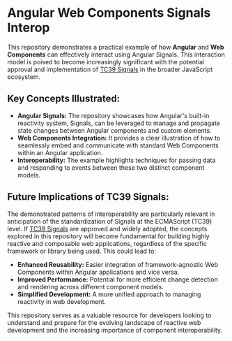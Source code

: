# Angular Web Components Signals Interop

This repository demonstrates a practical example of how **Angular** and **Web Components** can effectively interact using Angular Signals. This interaction model is poised to become increasingly significant with the potential approval and implementation of [TC39 Signals](https://github.com/tc39/proposal-signals) in the broader JavaScript ecosystem.

## Key Concepts Illustrated:

- **Angular Signals:** The repository showcases how Angular's built-in reactivity system, Signals, can be leveraged to manage and propagate state changes between Angular components and custom elements.
- **Web Components Integration:** It provides a clear illustration of how to seamlessly embed and communicate with standard Web Components within an Angular application.
- **Interoperability:** The example highlights techniques for passing data and responding to events between these two distinct component models.


## Future Implications of TC39 Signals:

The demonstrated patterns of interoperability are particularly relevant in anticipation of the standardization of Signals at the ECMAScript (TC39) level. If [TC39 Signals](https://github.com/tc39/proposal-signals) are approved and widely adopted, the concepts explored in this repository will become fundamental for building highly reactive and composable web applications, regardless of the specific framework or library being used. This could lead to:

- **Enhanced Reusability:** Easier integration of framework-agnostic Web Components within Angular applications and vice versa.
- **Improved Performance:** Potential for more efficient change detection and rendering across different component models.
- **Simplified Development:** A more unified approach to managing reactivity in web development.

This repository serves as a valuable resource for developers looking to understand and prepare for the evolving landscape of reactive web development and the increasing importance of component interoperability.
